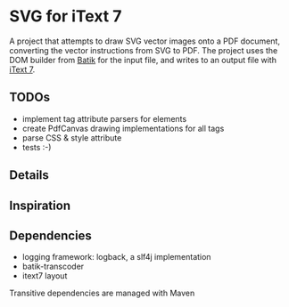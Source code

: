 # SVG for iText 7

A project that attempts to draw SVG vector images onto a PDF document,
converting the vector instructions from SVG to PDF.
The project uses the DOM builder from [Batik](https://xmlgraphics.apache.org/batik/) for the input file,
and writes to an output file with [iText 7](https://itextpdf.com).

## TODOs

* implement tag attribute parsers for elements
* create PdfCanvas drawing implementations for all tags
* parse CSS & style attribute
* tests :-)

## Details


## Inspiration


## Dependencies

* logging framework: logback, a slf4j implementation
* batik-transcoder
* itext7 layout

Transitive dependencies are managed with Maven